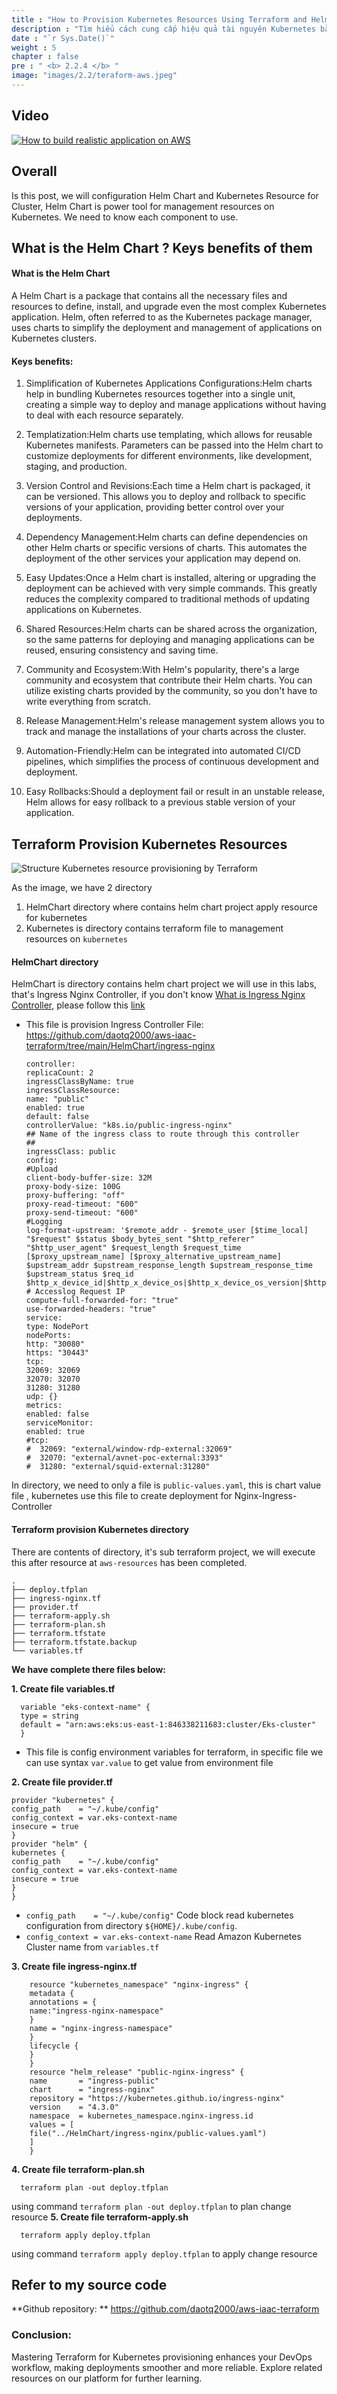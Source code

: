 ```yaml
---
title : "How to Provision Kubernetes Resources Using Terraform and Helm Charts"
description : "Tìm hiểu cách cung cấp hiệu quả tài nguyên Kubernetes bằng Biểu đồ Terraform và Helm để triển khai ứng dụng Zero Downtime ."
date : "`r Sys.Date()`"
weight : 5
chapter : false
pre : " <b> 2.2.4 </b> "
image: "images/2.2/teraform-aws.jpeg"
---
```


## Video
[![How to build realistic application on AWS](/images/2.2/Test.png)](https://youtu.be/XNSiWFjPslg?list=PLk36mRYn9bOHtZsDG3iA-yGzktMiBojm9 "Everything Is AWESOME")
## Overall
Is this post, we will configuration Helm Chart and Kubernetes Resource for Cluster, Helm Chart is power tool for management resources on Kubernetes. We need to know each component to use.
## What is the Helm Chart ? Keys benefits of them
#### What is the Helm Chart
   A Helm Chart is a package that contains all the necessary files and resources to define, install, and upgrade even the most complex Kubernetes application. Helm, often referred to as the Kubernetes package manager, uses charts to simplify the deployment and management of applications on Kubernetes clusters.
#### Keys benefits:
1. Simplification of Kubernetes Applications Configurations:Helm charts help in bundling Kubernetes resources together into a single unit, creating a simple way to deploy and manage applications without having to deal with each resource separately.

2. Templatization:Helm charts use templating, which allows for reusable Kubernetes manifests. Parameters can be passed into the Helm chart to customize deployments for different environments, like development, staging, and production.

3. Version Control and Revisions:Each time a Helm chart is packaged, it can be versioned. This allows you to deploy and rollback to specific versions of your application, providing better control over your deployments.

4. Dependency Management:Helm charts can define dependencies on other Helm charts or specific versions of charts. This automates the deployment of the other services your application may depend on.

5. Easy Updates:Once a Helm chart is installed, altering or upgrading the deployment can be achieved with very simple commands. This greatly reduces the complexity compared to traditional methods of updating applications on Kubernetes.

6. Shared Resources:Helm charts can be shared across the organization, so the same patterns for deploying and managing applications can be reused, ensuring consistency and saving time.

7. Community and Ecosystem:With Helm's popularity, there's a large community and ecosystem that contribute their Helm charts. You can utilize existing charts provided by the community, so you don't have to write everything from scratch.

8. Release Management:Helm's release management system allows you to track and manage the installations of your charts across the cluster.

9. Automation-Friendly:Helm can be integrated into automated CI/CD pipelines, which simplifies the process of continuous development and deployment.

10. Easy Rollbacks:Should a deployment fail or result in an unstable release, Helm allows for easy rollback to a previous stable version of your application.

## Terraform Provision Kubernetes Resources
![Structure Kubernetes resource provisioning by Terraform](/images/2.2/struct1.png?featherlight=false&width=100pc)

As the image, we have 2 directory 
1. HelmChart directory where contains helm chart project apply resource for kubernetes
2. Kubernetes is directory contains terraform file to management resources on `kubernetes`

#### HelmChart directory
HelmChart is directory contains helm chart project we will use in this labs, that's Ingress Nginx Controller, if you don't know [What is Ingress Nginx Controller](https://kubernetes.io/docs/concepts/services-networking/ingress/), please follow this [link](https://kubernetes.io/docs/concepts/services-networking/ingress/)
- This file is provision Ingress Controller 
File: https://github.com/daotq2000/aws-iaac-terraform/tree/main/HelmChart/ingress-nginx

      controller:
      replicaCount: 2
      ingressClassByName: true
      ingressClassResource:
      name: "public"
      enabled: true
      default: false
      controllerValue: "k8s.io/public-ingress-nginx"
      ## Name of the ingress class to route through this controller
      ##
      ingressClass: public
      config:
      #Upload
      client-body-buffer-size: 32M
      proxy-body-size: 100G
      proxy-buffering: "off"
      proxy-read-timeout: "600"
      proxy-send-timeout: "600"
      #Logging
      log-format-upstream: '$remote_addr - $remote_user [$time_local] "$request" $status $body_bytes_sent "$http_referer" "$http_user_agent" $request_length $request_time [$proxy_upstream_name] [$proxy_alternative_upstream_name] $upstream_addr $upstream_response_length $upstream_response_time $upstream_status $req_id $http_x_device_id|$http_x_device_os|$http_x_device_os_version|$http_x_device_locale|$http_x_app_version|$http_x_app_id'
      # Accesslog Request IP
      compute-full-forwarded-for: "true"
      use-forwarded-headers: "true"
      service:
      type: NodePort
      nodePorts:
      http: "30080"
      https: "30443"
      tcp:
      32069: 32069
      32070: 32070
      31280: 31280
      udp: {}
      metrics:
      enabled: false
      serviceMonitor:
      enabled: true
      #tcp:
      #  32069: "external/window-rdp-external:32069"
      #  32070: "external/avnet-poc-external:3393"
      #  31280: "external/squid-external:31280"
      


In directory, we need to only a file is `public-values.yaml`, this is chart value file , kubernetes use this file to create deployment for Nginx-Ingress-Controller

#### Terraform provision Kubernetes directory
There are contents of directory, it's sub terraform project, we will execute this after resource at `aws-resources` has been completed.

    .
    ├── deploy.tfplan
    ├── ingress-nginx.tf
    ├── provider.tf
    ├── terraform-apply.sh
    ├── terraform-plan.sh
    ├── terraform.tfstate
    ├── terraform.tfstate.backup
    └── variables.tf
**We have complete there files below:**

**1. Create file variables.tf**
      
      variable "eks-context-name" {
      type = string
      default = "arn:aws:eks:us-east-1:846338211683:cluster/Eks-cluster"
      }
- This file is config environment variables for terraform, in specific file we can use syntax `var.value` to get value from environment file

**2. Create file provider.tf**
    
    provider "kubernetes" {
    config_path    = "~/.kube/config"
    config_context = var.eks-context-name
    insecure = true
    }
    provider "helm" {
    kubernetes {
    config_path    = "~/.kube/config"
    config_context = var.eks-context-name
    insecure = true
    }
    }
- `config_path    = "~/.kube/config"` Code block read kubernetes configuration from directory `${HOME}/.kube/config`.
- `config_context = var.eks-context-name` Read Amazon Kubernetes Cluster name from `variables.tf`

**3. Create file ingress-nginx.tf**

        resource "kubernetes_namespace" "nginx-ingress" {
        metadata {
        annotations = {
        name:"ingress-nginx-namespace"
        }
        name = "nginx-ingress-namespace"
        }
        lifecycle {
        }
        }
        resource "helm_release" "public-nginx-ingress" {
        name       = "ingress-public"
        chart      = "ingress-nginx"
        repository = "https://kubernetes.github.io/ingress-nginx"
        version    = "4.3.0"
        namespace  = kubernetes_namespace.nginx-ingress.id
        values = [
        file("../HelmChart/ingress-nginx/public-values.yaml")
        ]
        }
**4. Create file terraform-plan.sh**

      terraform plan -out deploy.tfplan
using command `terraform plan -out deploy.tfplan` to plan change resource 
**5. Create file terraform-apply.sh**

      terraform apply deploy.tfplan

using command `terraform apply deploy.tfplan` to apply change resource

## Refer to my source code
**Github repository: ** https://github.com/daotq2000/aws-iaac-terraform 

### Conclusion:
Mastering Terraform for Kubernetes provisioning enhances your DevOps workflow, making deployments smoother and more reliable. Explore related resources on our platform for further learning.
